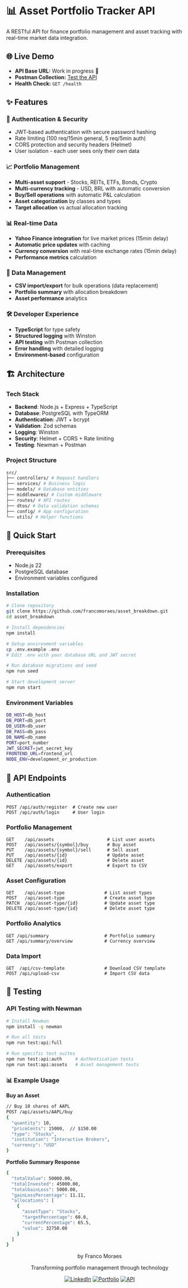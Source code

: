 # 📊 Asset Portfolio Tracker API

A RESTful API for finance portfolio management and asset tracking with real-time market data integration.

## 🌐 Live Demo

- **API Base URL:** Work in progress 🚧
- **Postman Collection:** [Test the API](link-to-your-postman-collection)
- **Health Check:** `GET /health`

## ✨ Features

### 🔐 Authentication & Security

- JWT-based authentication with secure password hashing
- Rate limiting (100 req/15min general, 5 req/5min auth)
- CORS protection and security headers (Helmet)
- User isolation - each user sees only their own data

### 📈 Portfolio Management

- **Multi-asset support** - Stocks, REITs, ETFs, Bonds, Crypto
- **Multi-currency tracking** - USD, BRL with automatic conversion
- **Buy/Sell operations** with automatic P&L calculation
- **Asset categorization** by classes and types
- **Target allocation** vs actual allocation tracking

### 📊 Real-time Data

- **Yahoo Finance integration** for live market prices (15min delay)
- **Automatic price updates** with caching
- **Currency conversion** with real-time exchange rates (15min delay)
- **Performance metrics** calculation

### 📁 Data Management

- **CSV import/export** for bulk operations (data replacement)
- **Portfolio summary** with allocation breakdown
- **Asset performance** analytics

### 🛠️ Developer Experience

- **TypeScript** for type safety
- **Structured logging** with Winston
- **API testing** with Postman collection
- **Error handling** with detailed logging
- **Environment-based** configuration

## 🏗️ Architecture

### Tech Stack

- **Backend**: Node.js + Express + TypeScript
- **Database**: PostgreSQL with TypeORM
- **Authentication**: JWT + bcrypt
- **Validation**: Zod schemas
- **Logging**: Winston
- **Security**: Helmet + CORS + Rate limiting
- **Testing**: Newman + Postman

### Project Structure

```bash
src/
├── controllers/ # Request handlers
├── services/ # Business logic
├── models/ # Database entities
├── middlewares/ # Custom middleware
├── routes/ # API routes
├── dtos/ # Data validation schemas
├── config/ # App configuration
└── utils/ # Helper functions
```

## 🚀 Quick Start

### Prerequisites

- Node.js 22
- PostgreSQL database
- Environment variables configured

### Installation

```bash
# Clone repository
git clone https://github.com/francomoraes/asset_breakdown.git
cd asset_breakdown

# Install dependencies
npm install

# Setup environment variables
cp .env.example .env
# Edit .env with your database URL and JWT secret

# Run database migrations and seed
npm run seed

# Start development server
npm run start
```

### Environment Variables

```bash
DB_HOST=db_host
DB_PORT=db_port
DB_USER=db_user
DB_PASS=db_pass
DB_NAME=db_name
PORT=port_number
JWT_SECRET=jwt_secret_key
FRONTEND_URL=frontend_url
NODE_ENV=development_or_production
```

## 📡 API Endpoints

### Authentication

```
POST /api/auth/register  # Create new user
POST /api/auth/login     # User login
```

### Portfolio Management

```
GET    /api/assets                    # List user assets
POST   /api/assets/{symbol}/buy       # Buy asset
PUT    /api/assets/{symbol}/sell      # Sell asset
PUT    /api/assets/{id}               # Update asset
DELETE /api/assets/{id}               # Delete asset
GET    /api/assets/export             # Export to CSV
```

### Asset Configuration

```
GET    /api/asset-type               # List asset types
POST   /api/asset-type               # Create asset type
PATCH  /api/asset-type/{id}          # Update asset type
DELETE /api/asset-type/{id}          # Delete asset type
```

### Portfolio Analytics

```
GET /api/summary                     # Portfolio summary
GET /api/summary/overview            # Currency overview
```

### Data Import

```
GET  /api/csv-template               # Download CSV template
POST /api/upload-csv                 # Import CSV data
```

## 🧪 Testing

### API Testing with Newman

```bash
# Install Newman
npm install -g newman

# Run all tests
npm run test:api:full

# Run specific test suites
npm run test:api:auth     # Authentication tests
npm run test:api:assets   # Asset management tests
```

### 📊 Example Usage

**Buy an Asset**

```bash
// Buy 10 shares of AAPL
POST /api/assets/AAPL/buy
{
  "quantity": 10,
  "priceCents": 15000,  // $150.00
  "type": "Stocks",
  "institution": "Interactive Brokers",
  "currency": "USD"
}
```

**Portfolio Summary Response**

```bash
{
  "totalValue": 50000.00,
  "totalInvested": 45000.00,
  "totalGainLoss": 5000.00,
  "gainLossPercentage": 11.11,
  "allocations": [
    {
      "assetType": "Stocks",
      "targetPercentage": 60.0,
      "currentPercentage": 65.5,
      "value": 32750.00
    }
  ]
}
```

<div align="center">
by Franco Moraes

Transforming portfolio management through technology

<a href="www.linkedin.com/in/francomoraes" target="blank"><img alt="LinkedIn" src="https://img.shields.io/badge/LinkedIn-Connect-blue"></a>
<a href="www.linkedin.com/in/francomoraes" target="blank"><img alt="Portfolio" src="https://img.shields.io/badge/Portfolio-Visit-green"></a>
<a href="www.github.com/in/francomoraes" target="blank"><img alt="API" src="https://img.shields.io/badge/Github-Visit-black"></a>

</div>
